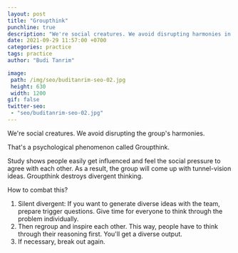 ```yaml
---
layout: post
title: "Groupthink"
punchline: true
description: "We're social creatures. We avoid disrupting harmonies in the group."
date: 2021-09-29 11:57:00 +0700
categories: practice
tags: practice
author: "Budi Tanrim"

image:
 path: /img/seo/buditanrim-seo-02.jpg
 height: 630
 width: 1200
gif: false
twitter-seo: 
 - "seo/buditanrim-seo-02.jpg"
---
```


We're social creatures. We avoid disrupting the group's harmonies.

That's a psychological phenomenon called Groupthink.

Study shows people easily get influenced and feel the social pressure to agree with each other. As a result, the group will come up with tunnel-vision ideas. Groupthink destroys divergent thinking.

How to combat this?

1. Silent divergent: If you want to generate diverse ideas with the team, prepare trigger questions. Give time for everyone to think through the problem individually. 
2. Then regroup and inspire each other. This way, people have to think through their reasoning first. You'll get a diverse output.
3. If necessary, break out again.

